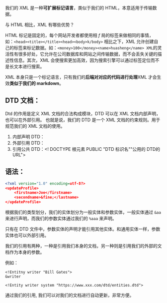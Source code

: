 我们的 XML 是一种**可扩展标记语言**，类似于我们的 HTML，本意适用于传输数据。

与 HTML 相比，XML 有哪些优势？

HTML 标记是固定的，每个网站开发者都使用相 $f$ 局的标签来做相同的事情，
如：`<head><title></title><head><body>k/body>` 相比之下，XML 允许创建自己的标签来标记数据。如：` <money>100</money><name>huasheng</name> XML `的灵活性有很多好处，它允许在公司数据库和网站之间传输数据，而不会丢失关键的描述性信息。其次，XML 会使搜索更加高效，因为搜索引擎可以通过标签定位而不是长文本进行搜索。

XML 本身只是一个标记语言，只有我们的**后端对对应的代码进行处理**XML 才会生效**类似于我们的 markdown**。

## DTD 文档：
Dtd 的作用是定义 XML 文档的合法构成模块，DTD 可以在 XML 文档内部声明，也可以在外部引用。
也就是说，我们的 DTD 是一个 XML 文档的约束规则。用于规范我们的 XML 文档的使用。
1. 内部声明 DTD：<!DOCTYPE 根元素[元素声明]>
2. 外部引用 DTD：<!DOCTYPE 根元素 SYSTEM"外部DTD的url">
3. 引用公共 DTD：<! DOCTYPE 根元素 PUBLIC "DTD 标识名""公用的 DTD的 URL">

## 语法：
```xml
<?xml version="1.0" encoding=utf-8?>
<updateProfile>
	<firstname>Joe</firstname>
	<secondname>&fine;</lastname>
</updateProfile>
```

根据我们的类型划分，我们的实体划分为一般实体和参数实体，一般实体通过 `&aa` 来进行声明，而我们的参数实体通过我们的 `%aaa` 来声明。

只有在 DTD 文件中，参数实体的声明才能引用其他实体。和通用实体一样，参数实体也可以外部引用。

我们的引用有两种，一种是引用我们本身的文档，另一种则是引用我们的外部的文档作为本身的参数。

例如：
```
<!Entitny writer "Bill Gates">
&writer

<!Entity writer system "https://www.xxx.com/dtd/entities.dtd">
```

通过我们的引用, 我们可以对我们的文档进行自动更新，非常方便。
